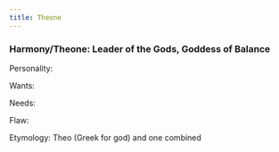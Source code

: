 ```yaml
---
title: Theone
---
```


### **Harmony/Theone: Leader of the Gods, Goddess of Balance**

Personality: 

Wants: 

Needs: 

Flaw: 

Etymology: Theo (Greek for god) and one combined